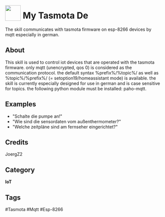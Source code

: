 # <img src="https://raw.githack.com/FortAwesome/Font-Awesome/master/svgs/solid/toggle-on.svg" card_color="#FFA500" width="50" height="50" style="vertical-align:bottom"/> My Tasmota De
The skill communicates with tasmota firmware on esp-8266 devices by mqtt especially in german.

## About
This skill is used to control iot devices that are operated with the tasmota firmware. only mqtt (unencrypted, qos 0) is considered as the communication protocol. the default syntax %prefix%/%topic%/ as well as %topic%/%prefix%/ (= setoption19/homeassistant mode) is available. the skill is currently especially designed for use in german and is case sensitive for topics. the following python module must be installed: paho-mqtt.

## Examples
* "Schalte die pumpe an!"
* "Wie sind die sensordaten vom außenthermometer?"
* "Welche zeitpläne sind am fernseher eingerichtet?"

## Credits
JoergZ2

## Category
**IoT**

## Tags
#Tasmota
#Mqtt
#Esp-8266


